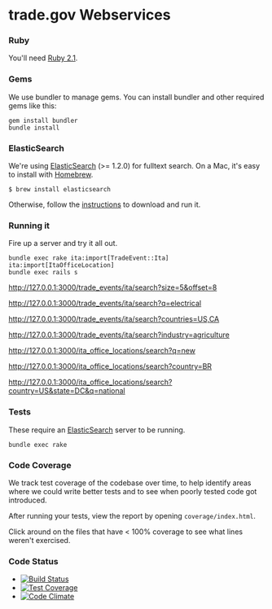 trade.gov Webservices
==============

### Ruby

You'll need [Ruby 2.1](http://www.ruby-lang.org/en/downloads/).

### Gems

We use bundler to manage gems. You can install bundler and other required gems like this:

    gem install bundler
    bundle install

### ElasticSearch

We're using [ElasticSearch](http://www.elasticsearch.org/) (>= 1.2.0) for fulltext search. On a Mac, it's easy to install with [Homebrew](http://mxcl.github.com/homebrew/).

    $ brew install elasticsearch

Otherwise, follow the [instructions](http://www.elasticsearch.org/download/) to download and run it.

### Running it

Fire up a server and try it all out.

    bundle exec rake ita:import[TradeEvent::Ita] ita:import[ItaOfficeLocation]
    bundle exec rails s

<http://127.0.0.1:3000/trade_events/ita/search?size=5&offset=8>

<http://127.0.0.1:3000/trade_events/ita/search?q=electrical>

<http://127.0.0.1:3000/trade_events/ita/search?countries=US,CA>

<http://127.0.0.1:3000/trade_events/ita/search?industry=agriculture>

<http://127.0.0.1:3000/ita_office_locations/search?q=new>

<http://127.0.0.1:3000/ita_office_locations/search?country=BR>

<http://127.0.0.1:3000/ita_office_locations/search?country=US&state=DC&q=national>

### Tests

These require an [ElasticSearch](http://www.elasticsearch.org/) server to be running.

    bundle exec rake

### Code Coverage

We track test coverage of the codebase over time, to help identify areas where we could write better tests and to see when poorly tested code got introduced.

After running your tests, view the report by opening `coverage/index.html`.

Click around on the files that have < 100% coverage to see what lines weren't exercised.

### Code Status

* [![Build Status](https://travis-ci.org/ita/webservices.svg?branch=master)](https://travis-ci.org/ita/webservices/)
* [![Test Coverage](https://codeclimate.com/github/ita/webservices/badges/coverage.svg)](https://codeclimate.com/github/ita/webservices)
* [![Code Climate](https://codeclimate.com/github/ita/webservices/badges/gpa.svg)](https://codeclimate.com/github/ita/webservices)

